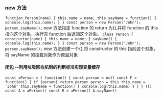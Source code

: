 ### **new 方法**

`function Person(name) {
    this.name = name;
    this.sayName = function() {
        console.log(this.name);
    }
}
const person = new Person('John');
person.sayName();`
new 方法指定 function 的 return 为{},并将 function 的 this 指向这个对象，执行完 function 后返回这个对象。
`class Person {
    constructor(name) {
        this.name = name;
    }
    sayName() {
        console.log(this.name);
    }
}
const person = new Person('John');
person.sayName();`
new 方法创建一个{},将 constructor 的 this 指向这个对象，将 sayName 的挂载对象作为原型对象

#### **闭包 --利用垃圾回收机制的判断标准实现变量缓存**

`const aPerson = (
    function() {
        const person = null
        const F = function() {
            if (person) return person
            person = this
            this.name = 'John'
            this.sayName = function() {
                console.log(this.name)
            }
        }
    }
)()
const A = aPerson()
const B = aPerson()
A.sayName()`

